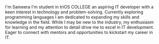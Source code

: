 
I'm Sameera I'm student in triOS COLLEGE 
        an aspiring IT developer with a keen interest in technology and problem-solving. Currently exploring programming languages
        I am dedicated to expanding my skills and knowledge in the field. While I may be new to the industry, my enthusiasm for learning and my attention to detail drive me to excel in IT development. 
        Eager to connect with mentors and opportunities to kickstart my career in IT.
